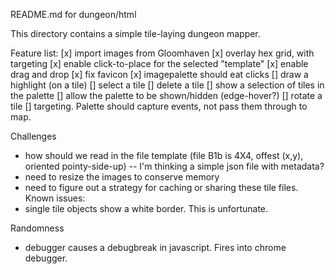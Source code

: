 README.md for dungeon/html

This directory contains a simple tile-laying dungeon mapper.

Feature list:
 [x] import images from Gloomhaven
 [x] overlay hex grid, with targeting
 [x] enable click-to-place for the selected "template"
 [x] enable drag and drop
 [x] fix favicon
 [x] imagepalette should eat clicks
 [] draw a highlight (on a tile)
 [] select a tile
 [] delete a tile
 [] show a selection of tiles in the palette
 [] allow the palette to be shown/hidden (edge-hover?)
 [] rotate a tile
 [] targeting. Palette should capture events, not pass them through to map.

Challenges
  - how should we read in the file template (file B1b is 4X4, offest (x,y),
  oriented pointy-side-up) -- I'm thinking a simple json file with metadata?
  - need to resize the images to conserve memory
  - need to figure out a strategy for caching or sharing these tile files.
Known issues:
  - single tile objects show a white border. This is unfortunate.

Randomness
  - debugger causes a debugbreak in javascript. Fires into chrome debugger.